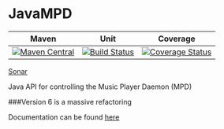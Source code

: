 JavaMPD
=======

|Maven| Unit | Coverage
|---|---|---|
|[![Maven Central](https://maven-badges.herokuapp.com/maven-central/cz.jirutka.rsql/rsql-parser/badge.svg)](https://maven-badges.herokuapp.com/maven-central/net.thejavashop/javampd)|[![Build Status](https://travis-ci.org/finnyb/javampd.svg?branch=develop)](https://travis-ci.org/finnyb/javampd)|[![Coverage Status](https://coveralls.io/repos/github/finnyb/javampd/badge.svg?branch=develop)](https://coveralls.io/github/finnyb/javampd?branch=develop)|

[Sonar](https://sonarcloud.io/dashboard?id=net.thejavashop%3Ajavampd)

Java API for controlling the Music Player Daemon (MPD)

###Version 6 is a massive refactoring

Documentation can be found [here](http://finnyb.github.io/javampd/6.0.0-SNAPSHOT)

